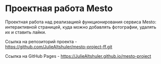 # Проектная работа Mesto

Проектная работа над реализацией функционирования сервиса Mesto: интерактивной страницей, куда можно добавлять фотографии, удалять их и ставить лайки.

Ссылка на репозиторий проекта - https://github.com/JulieAltshuler/mesto-project-ff.git

Ссылка на GitHub Pages - https://JulieAltshuler.github.io/mesto-project
